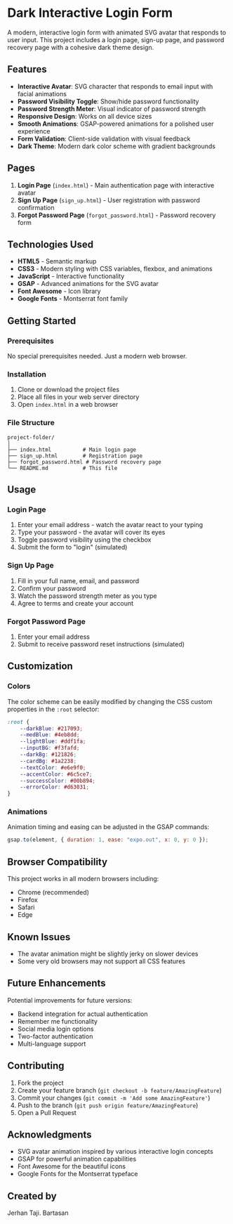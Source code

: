 # Dark Interactive Login Form

A modern, interactive login form with animated SVG avatar that responds to user input. This project includes a login page, sign-up page, and password recovery page with a cohesive dark theme design.

## Features

- **Interactive Avatar**: SVG character that responds to email input with facial animations
- **Password Visibility Toggle**: Show/hide password functionality
- **Password Strength Meter**: Visual indicator of password strength
- **Responsive Design**: Works on all device sizes
- **Smooth Animations**: GSAP-powered animations for a polished user experience
- **Form Validation**: Client-side validation with visual feedback
- **Dark Theme**: Modern dark color scheme with gradient backgrounds

## Pages

1. **Login Page** (`index.html`) - Main authentication page with interactive avatar
2. **Sign Up Page** (`sign_up.html`) - User registration with password confirmation
3. **Forgot Password Page** (`forgot_password.html`) - Password recovery form

## Technologies Used

- **HTML5** - Semantic markup
- **CSS3** - Modern styling with CSS variables, flexbox, and animations
- **JavaScript** - Interactive functionality
- **GSAP** - Advanced animations for the SVG avatar
- **Font Awesome** - Icon library
- **Google Fonts** - Montserrat font family

## Getting Started

### Prerequisites

No special prerequisites needed. Just a modern web browser.

### Installation

1. Clone or download the project files
2. Place all files in your web server directory
3. Open `index.html` in a web browser

### File Structure

```
project-folder/
│
├── index.html          # Main login page
├── sign_up.html        # Registration page
├── forgot_password.html # Password recovery page
└── README.md           # This file
```

## Usage

### Login Page

1. Enter your email address - watch the avatar react to your typing
2. Type your password - the avatar will cover its eyes
3. Toggle password visibility using the checkbox
4. Submit the form to "login" (simulated)

### Sign Up Page

1. Fill in your full name, email, and password
2. Confirm your password
3. Watch the password strength meter as you type
4. Agree to terms and create your account

### Forgot Password Page

1. Enter your email address
2. Submit to receive password reset instructions (simulated)

## Customization

### Colors

The color scheme can be easily modified by changing the CSS custom properties in the `:root` selector:

```css
:root {
    --darkBlue: #217093;
    --medBlue: #4eb8dd;
    --lightBlue: #ddf1fa;
    --inputBG: #f3fafd;
    --darkBg: #121826;
    --cardBg: #1a2238;
    --textColor: #e6e9f0;
    --accentColor: #6c5ce7;
    --successColor: #00b894;
    --errorColor: #d63031;
}
```

### Animations

Animation timing and easing can be adjusted in the GSAP commands:

```javascript
gsap.to(element, { duration: 1, ease: "expo.out", x: 0, y: 0 });
```

## Browser Compatibility

This project works in all modern browsers including:
- Chrome (recommended)
- Firefox
- Safari
- Edge

## Known Issues

- The avatar animation might be slightly jerky on slower devices
- Some very old browsers may not support all CSS features

## Future Enhancements

Potential improvements for future versions:
- Backend integration for actual authentication
- Remember me functionality
- Social media login options
- Two-factor authentication
- Multi-language support

## Contributing

1. Fork the project
2. Create your feature branch (`git checkout -b feature/AmazingFeature`)
3. Commit your changes (`git commit -m 'Add some AmazingFeature'`)
4. Push to the branch (`git push origin feature/AmazingFeature`)
5. Open a Pull Request

## Acknowledgments

- SVG avatar animation inspired by various interactive login concepts
- GSAP for powerful animation capabilities
- Font Awesome for the beautiful icons
- Google Fonts for the Montserrat typeface

## Created by

Jerhan Taji. Bartasan